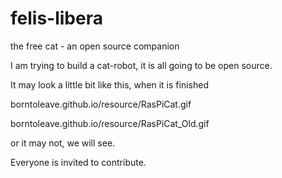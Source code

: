 # felis-libera
the free cat - an open source companion

I am trying to build a cat-robot, it is all going to be open source.

It may look a little bit like this, when it is finished

borntoleave.github.io/resource/RasPiCat.gif

borntoleave.github.io/resource/RasPiCat_Old.gif

or it may not, we will see.

Everyone is invited to contribute.

